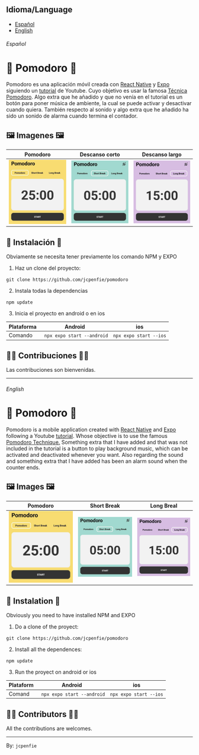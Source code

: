 ## Idioma/Language

* [Español](#Español)
* [English](#English)

###### Español

# 🍅 Pomodoro 🍅
Pomodoro es una aplicación móvil creada con [React Native](https://reactnative.dev/) y [Expo](https://expo.dev/) siguiendo un [tutorial](https://www.youtube.com/watch?v=Dl8x8EWXq8s&t) de Youtube. 
Cuyo objetivo es usar la famosa [Técnica Pomodoro](https://es.wikipedia.org/wiki/T%C3%A9cnica_Pomodoro). 
Algo extra que he añadido y que no venía en el tutorial es un botón para poner música de ambiente, la cual se puede activar y desactivar cuando quiera. También respecto al sonido y algo extra que he añadido ha sido un sonido de alarma cuando termina el contador.

## 🖼️ Imagenes 🖼️

| Pomodoro  | Descanso corto | Descanso largo |
| ------------- |:-------------:|:-------------:|
| ![Primera vista de la aplicación con un contador de 25 minutos con un botón para parar o continuar](https://github.com/jcpenfie/pomodoro/blob/master/assets/imagesDoc/pomodoro1.jpg)      | ![Opción de descanso de 5 minutos con un botón para parar o continuar](https://github.com/jcpenfie/pomodoro/blob/master/assets/imagesDoc/pomodor2.jpg)     |![Opción de descanso de 15 minutos con un botón para parar o continuar](https://github.com/jcpenfie/pomodoro/blob/master/assets/imagesDoc/pomodoro3.jpg)



## 🚀 Instalación 🚀
Obviamente se necesita tener previamente los comando NPM y EXPO

1. Haz un clone del proyecto:
```
git clone https://github.com/jcpenfie/pomodoro
```
2. Instala todas la dependencias
```
npm update
```
3. Inicia el proyecto en android o en ios

| Plataforma | Android                           | ios                       |
|  ---       |            ---                    |           ---             |
| Comando    | ``` npx expo start --android```   | ```npx expo start --ios```|

## 🧑‍💻 Contribuciones 🧑‍💻
Las contribuciones son bienvenidas.

---

###### English

# 🍅 Pomodoro 🍅

Pomodoro is a mobile application created with [React Native](https://reactnative.dev/) and [Expo](https://expo.dev/) following a Youtube [tutorial](https://www.youtube.com/watch?v=Dl8x8EWXq8s&t).
Whose objective is to use the famous [Pomodoro Technique.](https://en.wikipedia.org/wiki/Pomodoro_Technique)
Something extra that I have added and that was not included in the tutorial is a button to play background music, which can be activated and deactivated whenever you want. Also regarding the sound and something extra that I have added has been an alarm sound when the counter ends.

## 🖼️ Images 🖼️

| Pomodoro  | Short Break | Long Breal |
| ------------- |:-------------:|:-------------:|
| ![First view of the application whith a counter of 25 minutes and a button to stop or continue](https://github.com/jcpenfie/pomodoro/blob/master/assets/imagesDoc/pomodoro1.jpg)      | ![A option to do a break of 5 minutes and a button to stop or continue](https://github.com/jcpenfie/pomodoro/blob/master/assets/imagesDoc/pomodor2.jpg)     |![A option to do a break o 15 minutes and a button to stop or continue](https://github.com/jcpenfie/pomodoro/blob/master/assets/imagesDoc/pomodoro3.jpg)



## 🚀 Instalation 🚀
Obviously you need to have installed NPM and EXPO

1. Do a clone of the proyect:
```
git clone https://github.com/jcpenfie/pomodoro
```
2. Install all the dependences:
```
npm update
```
3. Run the proyect on android or ios

| Plataform | Android                           | ios                       |
|  ---       |            ---                    |           ---             |
| Comand    | ``` npx expo start --android```   | ```npx expo start --ios```|

## 🧑‍💻 Contributors 🧑‍💻
All the contributions are welcomes.


---
By: `jcpenfie`
